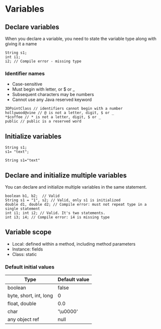 # Variables

## Declare variables
When you declare a variable, you need to state the variable type along with giving it a
name

```
String s1;
int i1;
i2; // Compile error - missing type
```

### Identifier names 
* Case-sensitive
* Must begin with letter, or $ or _
* Subsequent characters may be numbers
* Cannot use any Java reserved keyword

```
3DPointClass // identifiers cannot begin with a number
hollywood@vine // @ is not a letter, digit, $ or _
*$coffee // * is not a letter, digit, $ or _
public // public is a reserved word 
```

## Initialize variables
```
String s1;
s1= "text";

String s1="text"
```

## Declare and initialize multiple variables
You can declare and initialize multiple variables in the same statement. 
```
boolean b1, b2;  // Valid
String s1 = "1", s2; // Valid, only s1 is initialized
double d1, double d2; // Compile error: must not repeat type in a single statement
int i1; int i2; // Valid. It's two statements.
int i3; i4; // Compile error: i4 is missing type
```

## Variable scope

* Local: defined within a method, including method parameters
* Instance: fields
* Class: static

### Default initial values
Type | Default value
--- | --- 
boolean | false 
byte, short, int, long | 0 
float, double | 0.0 
char | '\u0000' 
any object ref | null
